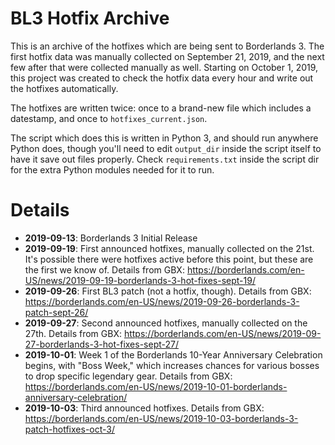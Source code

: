 BL3 Hotfix Archive
==================

This is an archive of the hotfixes which are being sent to Borderlands 3.
The first hotfix data was manually collected on September 21, 2019, and
the next few after that were collected manually as well.  Starting on
October 1, 2019, this project was created to check the hotfix data every
hour and write out the hotfixes automatically.

The hotfixes are written twice: once to a brand-new file which includes
a datestamp, and once to `hotfixes_current.json`.

The script which does this is written in Python 3, and should run anywhere
Python does, though you'll need to edit `output_dir` inside the script
itself to have it save out files properly.  Check `requirements.txt` inside
the script dir for the extra Python modules needed for it to run.

Details
=======

* **2019-09-13**: Borderlands 3 Initial Release
* **2019-09-19**: First announced hotfixes, manually collected on the
  21st.  It's possible there were hotfixes active before this point, but
  these are the first we know of.  Details from GBX:
  https://borderlands.com/en-US/news/2019-09-19-borderlands-3-hot-fixes-sept-19/
* **2019-09-26**: First BL3 patch (not a hotfix, though).  Details from GBX:
  https://borderlands.com/en-US/news/2019-09-26-borderlands-3-patch-sept-26/
* **2019-09-27**: Second announced hotfixes, manually collected on the 27th.
  Details from GBX: https://borderlands.com/en-US/news/2019-09-27-borderlands-3-hot-fixes-sept-27/
* **2019-10-01**: Week 1 of the Borderlands 10-Year Anniversary Celebration
  begins, with "Boss Week," which increases chances for various bosses to
  drop specific legendary gear.  Details from GBX:
  https://borderlands.com/en-US/news/2019-10-01-borderlands-anniversary-celebration/
* **2019-10-03**: Third announced hotfixes.  Details from GBX:
  https://borderlands.com/en-US/news/2019-10-03-borderlands-3-patch-hotfixes-oct-3/

